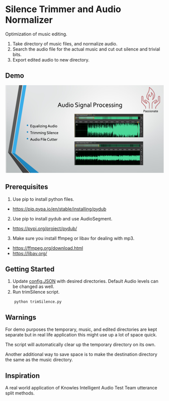 # Silence Trimmer and Audio Normalizer

Optimization of music editing.

1. Take directory of music files, and normalize audio.
2. Search the audio file for the actual music and cut out silence and trivial bits.
3. Export edited audio to new directory.

## Demo

![DEMO](https://github.com/athom031/trimSilence/blob/master/Demo.png)

## Prerequisites

1. Use pip to install python files.
* https://pip.pypa.io/en/stable/installing/pydub 
2. Use pip to install pydub and use AudioSegment.
* https://pypi.org/project/pydub/
3. Make sure you install ffmpeg or libav for dealing with mp3.
* https://ffmpeg.org/download.html
* https://libav.org/

## Getting Started

1. Update [config.JSON](https://github.com/athom031/trimSilence/blob/master/config.JSON) with desired directories. Default Audio levels can be changed as well. 
2. Run trimSilence script.
```
    python trimSilence.py
```

## Warnings 
For demo purposes the temporary, music, and edited directories are kept separate but in real life application this might use up a lot of space quick. 

The script will automatically clear up the temporary directory on its own.

Another additional way to save space is to make the destination directory the same as the music directory.

## Inspiration

A real world application of Knowles Intelligent Audio Test Team utterance split methods.
